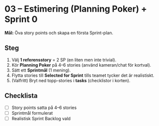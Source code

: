 # 03 – Estimering (Planning Poker) + Sprint 0

**Mål:** Öva story points och skapa en första Sprint-plan.

## Steg
1) Välj **1 referensstory** = 2 SP (en liten men inte trivial).
2) Kör **Planning Poker** på 4–6 stories (använd kameran/chat för kortval).
3) Sätt ett **Sprintmål** (1 mening).
4) Flytta stories till **Selected for Sprint** tills teamet tycker det är realistiskt.
5) (Valfritt) Bryt ned topp-stories i **tasks** (checklistor i korten).

## Checklista
- [ ] Story points satta på 4–6 stories
- [ ] Sprintmål formulerat
- [ ] Realistisk Sprint Backlog vald
